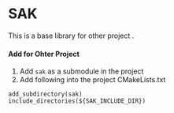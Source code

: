 SAK
====
This is a base library for other project .     

#### __Add for Ohter Project__    
1. Add `sak` as a submodule in the project    
2. Add following into the project CMakeLists.txt 
```
add_subdirectory(sak)
include_directories(${SAK_INCLUDE_DIR})
```
